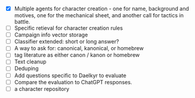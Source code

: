 - [X] Multiple agents for character creation - one for name, background and motives, one for the mechanical sheet, and another call for tactics in battle.
- [ ] Specific retieval for character creation rules
- [ ] Campaign info vector storage
- [ ] Classifier extended: short or long answer?
- [ ] A way to ask for: canonical, kanonical, or homebrew
- [ ] tag literature as either canon / kanon or homebrew
- [ ] Text cleanup
- [ ] Deduping
- [ ] Add questions specific to Daelkyr to evaluate
- [ ] Compare the evaluation to ChatGPT responses.
- [ ] a character repository
